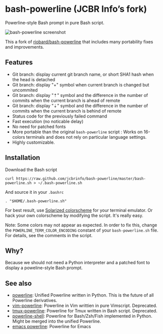 # bash-powerline (JCBR Info’s fork)

Powerline-style Bash prompt in pure Bash script.

![bash-powerline screenshot](https://raw.github.com/jcbrinfo/bash-powerline/master/screenshots/solarized-light.png)

This a fork of [riobard/bash-powerline](https://github.com/riobard/bash-powerline)
that includes many portability fixes and improvements.

## Features

* Git branch: display current git branch name, or short SHA1 hash when the head
  is detached
* Git branch: display "+" symbol when current branch is changed but uncommited
* Git branch: display "⇡" symbol and the difference in the number of commits when the current branch is ahead of remote
* Git branch: display "⇣" symbol and the difference in the number of commits when the current branch is behind of remote
* Status code for the previously failed command
* Fast execution (no noticable delay)
* No need for patched fonts
* More portable than the original `bash-powerline` script : Works on 16-colors
  terminals and does not rely on particular language settings.
* Highly customizable.


## Installation

Download the Bash script

    curl https://raw.github.com/jcbrinfo/bash-powerline/master/bash-powerline.sh > ~/.bash-powerline.sh

And source it in your `.bashrc`

    . "$HOME/.bash-powerline.sh"

For best result, use [Solarized
colorscheme](https://github.com/altercation/solarized) for your terminal
emulator. Or hack your own colorscheme by modifying the script. It's really
easy.

Note: Some colors may not appear as expected. In order to fix this, change the
`POWERLINE_TERM_COLOR_ENCODING` constant of your `bash-powerline.sh` file. For
details, see the comments in the script.


## Why?

Because we should not need a Python interpreter and a patched font to display
a poweline-style Bash prompt.


## See also
* [powerline](https://github.com/Lokaltog/powerline): Unified Powerline
  written in Python. This is the future of all Powerline derivatives. 
* [vim-powerline](https://github.com/Lokaltog/vim-powerline): Powerline in Vim
  writtien in pure Vimscript. Deprecated.
* [tmux-powerline](https://github.com/erikw/tmux-powerline): Powerline for Tmux
  written in Bash script. Deprecated.
* [powerline-shell](https://github.com/milkbikis/powerline-shell): Powerline for
  Bash/Zsh/Fish implemented in Python. Might be merged into the unified
  Powerline. 
* [emacs powerline](https://github.com/milkypostman/powerline): Powerline for
  Emacs
